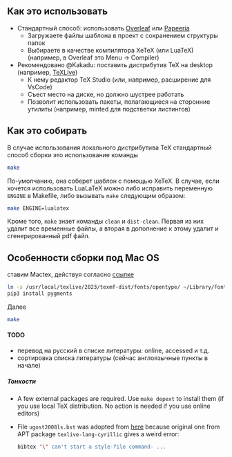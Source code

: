 ## Как это использовать

* Стандартный способ: использовать [Overleaf](https://www.overleaf.com/) или [Papeeria](https://papeeria.com/)
  * Загружаете файлы шаблона в проект с сохранением структуры папок
  * Выбираете в качестве компилятора XeTeX (или LuaTeX) (например, в Overleaf это Menu -> Compiler)
* Рекомендовано @Kakadu: поставить дистрибутив TeX на desktop (например, [TeXLive](https://www.tug.org/texlive))
  * К нему редактор TeX Studio (или, например, расширение для VsCode)
  * Съест место на диске, но должно шустрее работать
  * Позволит использовать пакеты, полагающиеся на сторонние утилиты (например, minted для подстветки листингов)


## Как это собирать

В случае использования локального дистрибутива TeX стандартный способ сборки это использование команды
```sh
make
```
По-умолчанию, она соберет шаблон с помощью XeTeX.
В случае, если хочется использовать LuaLaTeX можно либо исправить переменную `ENGINE` в Makefile, либо вызывать `make` следующим образом:
```sh
make ENGINE=lualatex
```

Кроме того, `make` знает команды `clean` и `dist-clean`.
Первая из них удалит все временные файлы, а вторая в дополнение к этому удалит и сгенерированный pdf файл.

## Особенности сборки под Mac OS
ставим Mactex, действуя согласно [ссылке](https://mathjiajia.github.io/vscode-and-latex/)
```sh
ln -s /usr/local/texlive/2023/texmf-dist/fonts/opentype/ ~/Library/Fonts/texlive-opentype &&
pip3 install pygments
```
Далее
```sh
make
```

#### TODO

* перевод на русский в списке литературы: online, accessed и т.д.
* сортировка списка литературы (сейчас англоязычные пункты в начале)


##### Тонкости

* A few external packages are required. Use `make depext` to install them (if you use local TeX distribution. No action is needed if you use online editors)
* File `ugost2008ls.bst` was adopted from [here](https://github.com/anlun/Russian-Phd-LaTeX-Dissertation-Template/tree/master/BibTeX-Styles) because original one from APT package `texlive-lang-cyrillic` gives a weird error:

    ```sh
    bibtex "\" can't start a style-file command- ...
    ```
